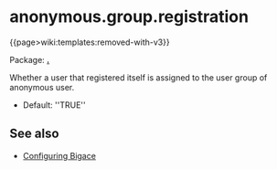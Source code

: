 # anonymous.group.registration

{{page>wiki:templates:removed-with-v3}}

Package: **[.](.)**

Whether a user that registered itself is assigned to the user group of anonymous user.


*  Default: ''TRUE''

## See also


*  [Configuring Bigace](manual/configurations)


